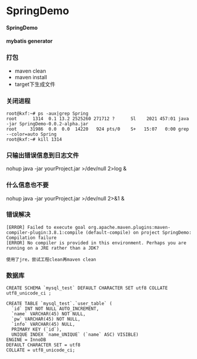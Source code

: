 # SpringDemo
#### SpringDemo
#### mybatis generator

### 打包
* maven clean
* maven install
* target下生成文件

### 关闭进程
```
root@kxf:~# ps -aux|grep Spring
root      1314  0.1 13.2 2525260 271712 ?      Sl    2021 457:01 java -jar SpringDemo-0.0.2-alpha.jar
root     31986  0.0  0.0  14220   924 pts/0    S+   15:07   0:00 grep --color=auto Spring
root@kxf:~# kill 1314
```

### 只输出错误信息到日志文件 
nohup java -jar yourProject.jar >/dev/null 2>log & 

### 什么信息也不要 
nohup java -jar yourProject.jar >/dev/null 2>&1 & 

### 错误解决 
```
[ERROR] Failed to execute goal org.apache.maven.plugins:maven-compiler-plugin:3.8.1:compile (default-compile) on project SpringDemo: Compilation failure
[ERROR] No compiler is provided in this environment. Perhaps you are running on a JRE rather than a JDK?

使用了jre，尝试工程clean再maven clean
```

### 数据库
```
CREATE SCHEMA `mysql_test` DEFAULT CHARACTER SET utf8 COLLATE utf8_unicode_ci ;

CREATE TABLE `mysql_test`.`user_table` (
  `id` INT NOT NULL AUTO_INCREMENT,
  `name` VARCHAR(45) NOT NULL,
  `pw` VARCHAR(45) NOT NULL,
  `info` VARCHAR(45) NULL,
  PRIMARY KEY (`id`),
  UNIQUE INDEX `name_UNIQUE` (`name` ASC) VISIBLE)
ENGINE = InnoDB
DEFAULT CHARACTER SET = utf8
COLLATE = utf8_unicode_ci;
```